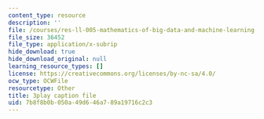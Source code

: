 ```yaml
---
content_type: resource
description: ''
file: /courses/res-ll-005-mathematics-of-big-data-and-machine-learning-january-iap-2020/7b8f8b0b050a49d646a789a19716c2c3_moJ7TQb5Fuk.srt
file_size: 36452
file_type: application/x-subrip
hide_download: true
hide_download_original: null
learning_resource_types: []
license: https://creativecommons.org/licenses/by-nc-sa/4.0/
ocw_type: OCWFile
resourcetype: Other
title: 3play caption file
uid: 7b8f8b0b-050a-49d6-46a7-89a19716c2c3
---
```

